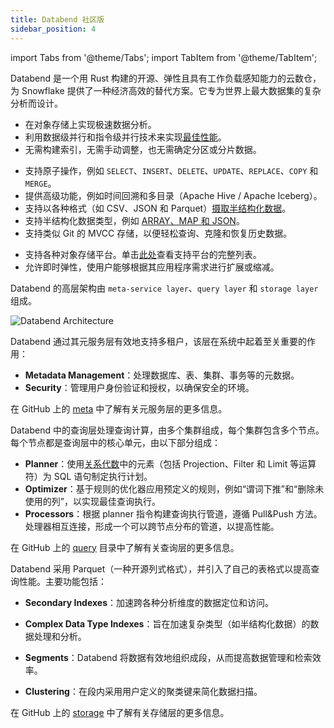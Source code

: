 ```yaml
---
title: Databend 社区版
sidebar_position: 4
---
```


import Tabs from '@theme/Tabs';
import TabItem from '@theme/TabItem';

Databend 是一个用 Rust 构建的开源、弹性且具有工作负载感知能力的云数仓，为 Snowflake 提供了一种经济高效的替代方案。它专为世界上最大数据集的复杂分析而设计。

<Tabs groupId="whydatabend">
<TabItem value="Performance" label="性能">

- 在对象存储上实现极速数据分析。
- 利用数据级并行和指令级并行技术来实现[最佳性能](https://benchmark.clickhouse.com/)。
- 无需构建索引，无需手动调整，也无需确定分区或分片数据。

</TabItem>

<TabItem value="Data Manipulation" label="数据操作">

- 支持原子操作，例如 `SELECT`、`INSERT`、`DELETE`、`UPDATE`、`REPLACE`、`COPY` 和 `MERGE`。
- 提供高级功能，例如时间回溯和多目录（Apache Hive / Apache Iceberg）。
- 支持以各种格式（如 CSV、JSON 和 Parquet）[摄取半结构化数据](/guides/load-data/load)。
- 支持半结构化数据类型，例如 [ARRAY、MAP 和 JSON](/sql/sql-reference/data-types/)。
- 支持类似 Git 的 MVCC 存储，以便轻松查询、克隆和恢复历史数据。

</TabItem>

<TabItem value="Object Storage" label="对象存储">

- 支持各种对象存储平台。单击[此处](../10-deploy/01-deploy/00-understanding-deployment-modes.md#supported-object-storage)查看支持平台的完整列表。
- 允许即时弹性，使用户能够根据其应用程序需求进行扩展或缩减。

</TabItem>
</Tabs>

Databend 的高层架构由 `meta-service layer`、`query layer` 和 `storage layer` 组成。

![Databend Architecture](https://github.com/databendlabs/databend/assets/172204/68b1adc6-0ec1-41d4-9e1d-37b80ce0e5ef)

<Tabs groupId="databendlay">
<TabItem value="Meta-Service Layer" label="Meta-Service Layer">

Databend 通过其元服务层有效地支持多租户，该层在系统中起着至关重要的作用：

- **Metadata Management**：处理数据库、表、集群、事务等的元数据。
- **Security**：管理用户身份验证和授权，以确保安全的环境。

在 GitHub 上的 [meta](https://github.com/databendlabs/databend/tree/main/src/meta) 中了解有关元服务层的更多信息。

</TabItem>
<TabItem value="Query Layer" label="Query Layer">

Databend 中的查询层处理查询计算，由多个集群组成，每个集群包含多个节点。
每个节点都是查询层中的核心单元，由以下部分组成：

- **Planner**：使用[关系代数](https://en.wikipedia.org/wiki/Relational_algebra)中的元素（包括 Projection、Filter 和 Limit 等运算符）为 SQL 语句制定执行计划。
- **Optimizer**：基于规则的优化器应用预定义的规则，例如“谓词下推”和“删除未使用的列”，以实现最佳查询执行。
- **Processors**：根据 planner 指令构建查询执行管道，遵循 Pull&Push 方法。处理器相互连接，形成一个可以跨节点分布的管道，以提高性能。

在 GitHub 上的 [query](https://github.com/databendlabs/databend/tree/main/src/query) 目录中了解有关查询层的更多信息。

</TabItem>
<TabItem value="Storage Layer" label="Storage Layer">

Databend 采用 Parquet（一种开源列式格式），并引入了自己的表格式以提高查询性能。主要功能包括：

- **Secondary Indexes**：加速跨各种分析维度的数据定位和访问。

- **Complex Data Type Indexes**：旨在加速复杂类型（如半结构化数据）的数据处理和分析。

- **Segments**：Databend 将数据有效地组织成段，从而提高数据管理和检索效率。

- **Clustering**：在段内采用用户定义的聚类键来简化数据扫描。

在 GitHub 上的 [storage](https://github.com/databendlabs/databend/tree/main/src/query/storages) 中了解有关存储层的更多信息。

</TabItem>
</Tabs>
